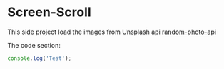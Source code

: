 # Screen-Scroll

This side project load the images from Unsplash api [random-photo-api](https://unsplash.com/documentation#get-a-random-photo)

The code section:
```js
console.log('Test');
```
